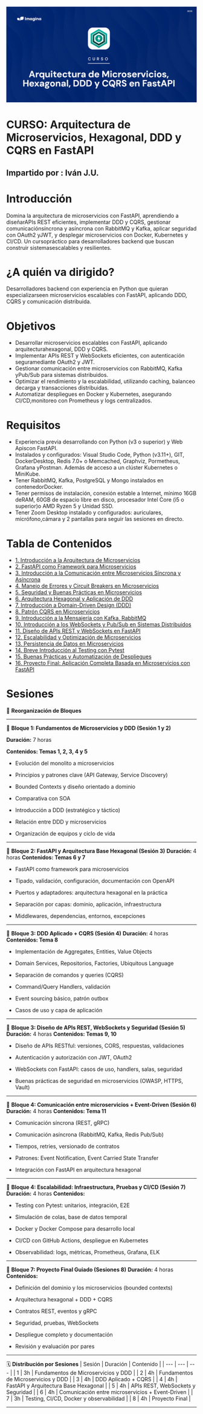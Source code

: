![](T1/img/portada.PNG)

# CURSO: Arquitectura de Microservicios, Hexagonal, DDD y CQRS en FastAPI  

## Impartido por : Iván J.U.

# Introducción

Domina la arquitectura de microservicios con FastAPI, aprendiendo a diseñarAPIs REST eficientes, implementar DDD y CQRS, gestionar comunicaciónsíncrona y asíncrona con RabbitMQ y Kafka, aplicar seguridad con OAuth2 yJWT, y desplegar microservicios con Docker, Kubernetes y CI/CD. Un cursopráctico para desarrolladores backend que buscan construir sistemasescalables y resilientes.

# ¿A quién va dirigido?

Desarrolladores backend con experiencia en Python que quieran especializarseen microservicios escalables con FastAPI, aplicando DDD, CQRS y comunicación distribuida.

# Objetivos

- Desarrollar microservicios escalables con FastAPI, aplicando arquitecturahexagonal, DDD y CQRS.
- Implementar APIs REST y WebSockets eficientes, con autenticación seguramediante OAuth2 y JWT.
- Gestionar comunicación entre microservicios con RabbitMQ, Kafka yPub/Sub para sistemas distribuidos.
- Optimizar el rendimiento y la escalabilidad, utilizando caching, balanceo decarga y transacciones distribuidas.
- Automatizar despliegues en Docker y Kubernetes, asegurando CI/CD,monitoreo con Prometheus y logs centralizados.

# Requisitos

- Experiencia previa desarrollando con Python (v3 o superior) y Web Apiscon FastAPI.
- Instalados y configurados: Visual Studio Code, Python (v3.11+), GIT, DockerDesktop, Redis 7.0+ o Memcached, Graphviz, Pormetheus, Grafana yPostman. Además de acceso a un clúster Kubernetes o MiniKube.
- Tener RabbitMQ, Kafka, PostgreSQL y Mongo instalados en contenedorDocker.
- Tener permisos de instalación, conexión estable a Internet, mínimo 16GB deRAM, 60GB de espacio libre en disco, procesador Intel Core (i5 o superior)o AMD Ryzen 5 y Unidad SSD.
- Tener Zoom Desktop instalado y configurados: auriculares, micrófono,cámara y 2 pantallas para seguir las sesiones en directo.

# Tabla de Contenidos

- [1. Introducción a la Arquitectura de Microservicios](./T1/Tema1.md)
- [2. FastAPI como Framework para Microservicios](./T2/Tema2.md)
- [3. Introducción a la Comunicación entre Microservicios Síncrona y Asíncrona](./T3/Tema3.md)
- [4. Manejo de Errores y Circuit Breakers en Microservicios](./T4/Tema4.md)
- [5. Seguridad y Buenas Prácticas en Microservicios](./T5/Tema5.md)
- [6. Arquitectura Hexagonal y Aplicación de DDD](./T6/Tema6.md)
- [7. Introducción a Domain-Driven Design (DDD)](./T7/Tema7.md)
- [8. Patrón CQRS en Microservicios](./T8/Tema8.md)
- [9. Introducción a la Mensajería con Kafka, RabbitMQ](./T9/Tema9.md)
- [10. Introducción a los WebSockets y Pub/Sub en Sistemas Distribuidos](./T10/Tema10.md)
- [11. Diseño de APIs REST y WebSockets en FastAPI](./T11/Tema11.md)
- [12. Escalabilidad y Optimización de Microservicios](./T12/Tema12.md)
- [13. Persistencia de Datos en Microservicios](./T13/Tema13.md)
- [14. Breve Introducción al Testing con Pytest](./T14/Tema14.md)
- [15. Buenas Prácticas y Automatización de Despliegues](./T15/Tema15.md)
- [16. Proyecto Final: Aplicación Completa Basada en Microservicios con FastAPI](./T16/Tema16.md)

# Sesiones

🔧 **Reorganización de Bloques**


---


🔹 **Bloque 1: Fundamentos de Microservicios y DDD (Sesión 1 y 2)** 

**Duración:**  7 horas

**Contenidos: Temas 1, 2, 3, 4 y 5** 
 
- Evolución del monolito a microservicios
 
- Principios y patrones clave (API Gateway, Service Discovery)
 
- Bounded Contexts y diseño orientado a dominio
 
- Comparativa con SOA
 
- Introducción a DDD (estratégico y táctico)
 
- Relación entre DDD y microservicios
 
- Organización de equipos y ciclo de vida



---


🔹 **Bloque 2: FastAPI y Arquitectura Base Hexagonal (Sesión 3)** 
**Duración:**  4 horas
**Contenidos: Temas 6 y 7** 
 
- FastAPI como framework para microservicios
 
- Tipado, validación, configuración, documentación con OpenAPI
 
- Puertos y adaptadores: arquitectura hexagonal en la práctica
 
- Separación por capas: dominio, aplicación, infraestructura
 
- Middlewares, dependencias, entornos, excepciones

---
🔹 **Bloque 3: DDD Aplicado + CQRS (Sesión 4)** 
**Duración:**  4 horas
**Contenidos: Tema 8** 
 
- Implementación de Aggregates, Entities, Value Objects
 
- Domain Services, Repositorios, Factories, Ubiquitous Language
 
- Separación de comandos y queries (CQRS)
 
- Command/Query Handlers, validación
 
- Event sourcing básico, patrón outbox
 
- Casos de uso y capa de aplicación

---


🔹 **Bloque 3: Diseño de APIs REST, WebSockets y Seguridad (Sesión 5)** 
**Duración:**  4 horas
**Contenidos: Temas 9, 10** 

 
- Diseño de APIs RESTful: versiones, CORS, respuestas, validaciones
 
- Autenticación y autorización con JWT, OAuth2
 
- WebSockets con FastAPI: casos de uso, handlers, salas, seguridad
 
- Buenas prácticas de seguridad en microservicios (OWASP, HTTPS, Vault)



---


🔹 **Bloque 4: Comunicación entre microservicios + Event-Driven (Sesión 6)** 
**Duración:**  4 horas
**Contenidos:  Tema 11** 
 
- Comunicación síncrona (REST, gRPC)
 
- Comunicación asíncrona (RabbitMQ, Kafka, Redis Pub/Sub)
 
- Tiempos, retries, versionado de contratos
 
- Patrones: Event Notification, Event Carried State Transfer
 
- Integración con FastAPI en arquitectura hexagonal



---


🔹 **Bloque 4: Escalabilidad: Infraestructura, Pruebas y CI/CD (Sesión 7)** 
**Duración:**  4 horas
**Contenidos:** 
 
- Testing con Pytest: unitarios, integración, E2E
 
- Simulación de colas, base de datos temporal
 
- Docker y Docker Compose para desarrollo local
 
- CI/CD con GitHub Actions, despliegue en Kubernetes
 
- Observabilidad: logs, métricas, Prometheus, Grafana, ELK



---


🔹 **Bloque 7: Proyecto Final Guiado (Sesiones 8)** 
**Duración:**  4 horas
**Contenidos:** 
 
- Definición del dominio y los microservicios (bounded contexts)
 
- Arquitectura hexagonal + DDD + CQRS
 
- Contratos REST, eventos y gRPC
 
- Seguridad, pruebas, WebSockets
 
- Despliegue completo y documentación
 
- Revisión y evaluación por pares



---


🗓 **Distribución por Sesiones** 
| Sesión | Duración | Contenido | 
| --- | --- | --- | 
| 1 | 3h | Fundamentos de Microservicios y DDD | 
| 2 | 4h | Fundamentos de Microservicios y DDD |
| 3 | 4h | DDD Aplicado + CQRS | 
| 4 | 4h | FastAPI y Arquitectura Base Hexagonal | 
| 5 | 4h | APIs REST, WebSockets y Seguridad | 
| 6 | 4h | Comunicación entre microservicios + Event-Driven | 
| 7 | 3h | Testing, CI/CD, Docker y observabilidad | 
| 8 | 4h | Proyecto Final | 
 



---